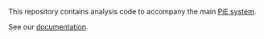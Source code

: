 This repository contains analysis code to accompany the main [PiE system](https://github.com/cudmore/pie).

See our [documentation](https://cudmore.github.io/pie-doc/).
